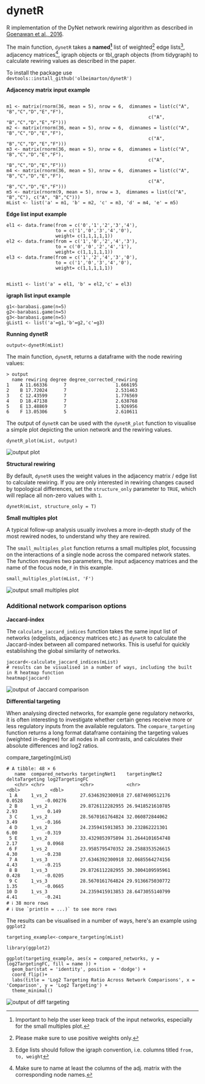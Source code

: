 # dynetR
R implementation of the DyNet network rewiring algorithm as described in [Goenawan et al., 2016](https://academic.oup.com/bioinformatics/article/32/17/2713/2450724).

The main function, `dynetR` takes a **named[^1]** list of weighted[^2] edge lists[^3], adjacency matrices[^4], igraph objects or tbl_graph objects (from tidygraph) to calculate rewiring values as described in the paper.

[^1]: Important to help the user keep track of the input networks, especially for the small multiples plot.
[^2]: Please make sure to use positive weights only.
[^3]: Edge lists should follow the igraph convention, i.e. columns titled `from, to, weight`
[^4]: Make sure to name at least the columns of the adj. matrix with the corresponding node names.

To install the package use
`devtools::install_github('olbeimarton/dynetR')`

**Adjacency matrix input example**
```

m1 <- matrix(rnorm(36, mean = 5), nrow = 6,  dimnames = list(c("A", "B","C","D","E","F"),
                                                    c("A", "B","C","D","E","F")))
m2 <- matrix(rnorm(36, mean = 5), nrow = 6,  dimnames = list(c("A", "B","C","D","E","F"),
                                                    c("A", "B","C","D","E","F")))
m3 <- matrix(rnorm(36, mean = 5), nrow = 6,  dimnames = list(c("A", "B","C","D","E","F"),
                                                    c("A", "B","C","D","E","F")))
m4 <- matrix(rnorm(36, mean = 5), nrow = 6,  dimnames = list(c("A", "B","C","D","E","F"),
                                                    c("A", "B","C","D","E","F")))
m5 <- matrix(rnorm(9, mean = 5), nrow = 3,  dimnames = list(c("A", "B","C"), c("A", "B","C")))                                             
mList <- list('a' = m1, 'b' = m2, 'c' = m3, 'd' = m4, 'e' = m5)
```

**Edge list input example**
```
el1 <- data.frame(from = c('0','1','2','3','4'),
                  to = c('1','0','3','4','0'),
                  weight= c(1,1,1,1,1))
el2 <- data.frame(from = c('1','0','2','4','3'),
                  to = c('0','0','2','4','1'),
                  weight= c(1,1,1,1,1))
el3 <- data.frame(from = c('1','2','4','3','0'),
                  to = c('1','0','3','4','0'),
                  weight= c(1,1,1,1,1))


mList1 <- list('a' = el1, 'b' = el2,'c' = el3)
```

**igraph list input example**
```
g1<-barabasi.game(n=5)
g2<-barabasi.game(n=5)
g3<-barabasi.game(n=5)
gList1 <- list('a'=g1,'b'=g2,'c'=g3)
```

**Running dynetR**
 
 `output<-dynetR(mList)`

The main function, `dynetR`, returns a dataframe with the node rewiring values: 
```
> output
  name rewiring degree degree_corrected_rewiring
1    A 11.66336      7                  1.666195
2    B 17.72024      7                  2.531463
3    C 12.43599      7                  1.776569
4    D 18.47138      7                  2.638768
5    E 13.48869      7                  1.926956
6    F 13.05306      5                  2.610611
```

The output of `dynetR` can be used with the `dynetR_plot` function to visualise a simple plot depicting the union network and the rewiring values.

`dynetR_plot(mList, output)`


![output plot](example_plot.png)


**Structural rewiring**

By default, `dynetR` uses the weight values in the adjacency matrix / edge list to calculate rewiring. If you are only interested in rewiring changes caused by topological differences, set the `structure_only` parameter to `TRUE`, which will replace all non-zero values with `1`.

`dynetR(mList, structure_only = T)`

**Small multiples plot**

A typical follow-up analysis usually involves a more in-depth study of the most rewired nodes, to understand why they are rewired. 

The `small_multiples_plot` function returns a small multiples plot, focussing on the interactions of a single node across the compared network states. The function requires two parameters, the input adjacency matrices and the name of the focus node, `F` in this example.

`small_multiples_plot(mList, 'F')`

![output small multiples plot](small_multiples_example.png)

### Additional network comparison options

**Jaccard-index**

The `calculate_jaccard_indices` function takes the same input list of networks (edgelists, adjacency matrices etc.) as `dynetR` to calculate the Jaccard-index between all compared networks. This is useful for quickly establishing the global similarity of networks.

```
jaccard<-calculate_jaccard_indices(mList)
# results can be visualised in a number of ways, including the built in R heatmap function
heatmap(jaccard)
```
![output of Jaccard comparison](jaccard_heatmap.png)

**Differential targeting**

When analysing directed networks, for example gene regulatory networks, it is often interesting to investigate whether certain genes receive more or less regulatory inputs from the available regulators. The `compare_targeting` function returns a long format dataframe containing the targeting values (weighted in-degree) for all nodes in all contrasts, and calculates their absolute differences and log2 ratios.

compare_targeting(mList)
```
# A tibble: 48 × 6
   name  compared_networks targetingNet1    targetingNet2    deltaTargeting log2TargetingFC
   <chr> <chr>             <chr>            <chr>                     <dbl>           <dbl>
 1 A     1_vs_2            27.6346392300918 27.6874690512176         0.0528        -0.00276
 2 B     1_vs_2            29.8726112282955 26.9418521610785         2.93           0.149  
 3 C     1_vs_2            28.5670161764824 32.060872844062          3.49          -0.166  
 4 D     1_vs_2            24.2359415913853 30.232862221301          6.00          -0.319  
 5 E     1_vs_2            33.4329853975894 31.2644101654748         2.17           0.0968 
 6 F     1_vs_2            23.9585795470352 28.2588353526615         4.30          -0.238  
 7 A     1_vs_3            27.6346392300918 32.0685564274156         4.43          -0.215  
 8 B     1_vs_3            29.8726112282955 30.3004109595961         0.428         -0.0205 
 9 C     1_vs_3            28.5670161764824 29.9136675030772         1.35          -0.0665 
10 D     1_vs_3            24.2359415913853 28.6473055140799         4.41          -0.241  
# ℹ 38 more rows
# ℹ Use `print(n = ...)` to see more rows
```
The results can be visualised in a number of ways, here's an example using `ggplot2`

```
targeting_example<-compare_targeting(mList)

library(ggplot2)

ggplot(targeting_example, aes(x = compared_networks, y = log2TargetingFC, fill = name )) +
  geom_bar(stat = 'identity', position = 'dodge') +
  coord_flip()+
  labs(title = 'Log2 Targeting Ratio Across Network Comparisons', x = 'Comparison', y = 'Log2 Targeting') +
  theme_minimal()
```

![output of diff targeting](targeting.png)
